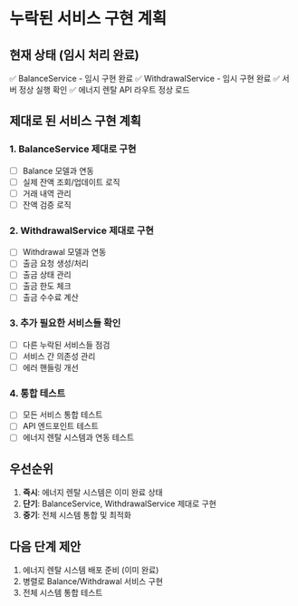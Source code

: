 # 누락된 서비스 구현 계획

## 현재 상태 (임시 처리 완료)
✅ BalanceService - 임시 구현 완료
✅ WithdrawalService - 임시 구현 완료
✅ 서버 정상 실행 확인
✅ 에너지 렌탈 API 라우트 정상 로드

## 제대로 된 서비스 구현 계획

### 1. BalanceService 제대로 구현
- [ ] Balance 모델과 연동
- [ ] 실제 잔액 조회/업데이트 로직
- [ ] 거래 내역 관리
- [ ] 잔액 검증 로직

### 2. WithdrawalService 제대로 구현
- [ ] Withdrawal 모델과 연동
- [ ] 출금 요청 생성/처리
- [ ] 출금 상태 관리
- [ ] 출금 한도 체크
- [ ] 출금 수수료 계산

### 3. 추가 필요한 서비스들 확인
- [ ] 다른 누락된 서비스들 점검
- [ ] 서비스 간 의존성 관리
- [ ] 에러 핸들링 개선

### 4. 통합 테스트
- [ ] 모든 서비스 통합 테스트
- [ ] API 엔드포인트 테스트
- [ ] 에너지 렌탈 시스템과 연동 테스트

## 우선순위
1. **즉시**: 에너지 렌탈 시스템은 이미 완료 상태
2. **단기**: BalanceService, WithdrawalService 제대로 구현
3. **중기**: 전체 시스템 통합 및 최적화

## 다음 단계 제안
1. 에너지 렌탈 시스템 배포 준비 (이미 완료)
2. 병렬로 Balance/Withdrawal 서비스 구현
3. 전체 시스템 통합 테스트
